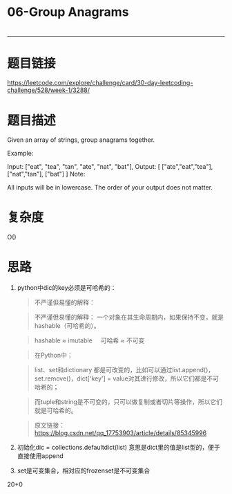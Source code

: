 # 06-Group Anagrams
# 
-----------
# 题目链接
https://leetcode.com/explore/challenge/card/30-day-leetcoding-challenge/528/week-1/3288/

# 题目描述
Given an array of strings, group anagrams together.

Example:

Input: ["eat", "tea", "tan", "ate", "nat", "bat"],
Output:
[
  ["ate","eat","tea"],
  ["nat","tan"],
  ["bat"]
]
Note:

All inputs will be in lowercase.
The order of your output does not matter.
# 复杂度
O()

# 思路
1. python中dic的key必须是可哈希的：
   > 不严谨但易懂的解释：

   > 不严谨但易懂的解释：
   > 一个对象在其生命周期内，如果保持不变，就是hashable（可哈希的）。

   > hashable ≈ imutable     可哈希 ≈ 不可变

   > 在Python中：

   > list、set和dictionary 都是可改变的，比如可以通过list.append()，set.remove()，dict['key'] = value对其进行修改，所以它们都是不可哈希的；

   > 而tuple和string是不可变的，只可以做复制或者切片等操作，所以它们就是可哈希的。

   > 原文链接：https://blog.csdn.net/qq_17753903/article/details/85345996
2. 初始化dic = collections.defaultdict(list) 意思是dict里的值是list型的，便于直接使用append
3. set是可变集合，相对应的frozenset是不可变集合

20+0